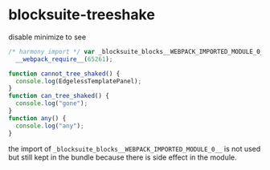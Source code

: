 # blocksuite-treeshake

disable minimize to see

```js
/* harmony import */ var _blocksuite_blocks__WEBPACK_IMPORTED_MODULE_0__ =
  __webpack_require__(65261);

function cannot_tree_shaked() {
  console.log(EdgelessTemplatePanel);
}
function can_tree_shaked() {
  console.log("gone");
}
function any() {
  console.log("any");
}
```

the import of `_blocksuite_blocks__WEBPACK_IMPORTED_MODULE_0__` is not used but still
kept in the bundle because there is side effect in the module.
